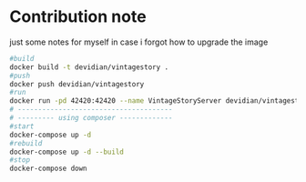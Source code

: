 # Contribution note
just some notes for myself in case i forgot how to upgrade the image

```sh
#build
docker build -t devidian/vintagestory .
#push
docker push devidian/vintagestory
#run
docker run -pd 42420:42420 --name VintageStoryServer devidian/vintagestory
# --------------------------------------
# --------- using composer -------------
#start
docker-compose up -d
#rebuild
docker-compose up -d --build
#stop
docker-compose down
```